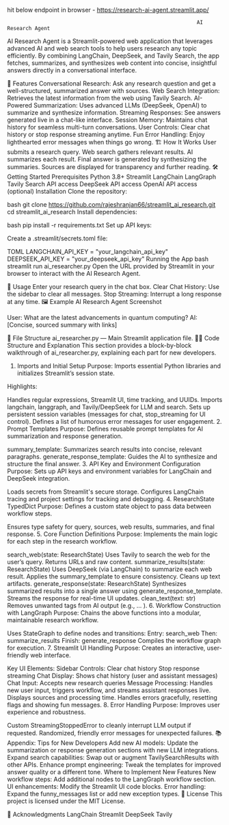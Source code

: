 hit below endpoint in browser -
https://research-ai-agent.streamlit.app/


                                                                  AI Research Agent
AI Research Agent is a Streamlit-powered web application that leverages advanced AI and web search tools to help users research any topic efficiently. By combining LangChain, DeepSeek, and Tavily Search, the app fetches, summarizes, and synthesizes web content into concise, insightful answers directly in a conversational interface.

🚀 Features
Conversational Research: Ask any research question and get a well-structured, summarized answer with sources.
Web Search Integration: Retrieves the latest information from the web using Tavily Search.
AI-Powered Summarization: Uses advanced LLMs (DeepSeek, OpenAI) to summarize and synthesize information.
Streaming Responses: See answers generated live in a chat-like interface.
Session Memory: Maintains chat history for seamless multi-turn conversations.
User Controls: Clear chat history or stop response streaming anytime.
Fun Error Handling: Enjoy lighthearted error messages when things go wrong.
🏗️ How It Works
User submits a research query.
Web search gathers relevant results.
AI summarizes each result.
Final answer is generated by synthesizing the summaries.
Sources are displayed for transparency and further reading.
🛠️ Getting Started
Prerequisites
Python 3.8+
Streamlit
LangChain
LangGraph
Tavily Search API access
DeepSeek API access
OpenAI API access (optional)
Installation
Clone the repository:

bash
git clone https://github.com/rajeshranjan66/streamlit_ai_research.git
cd streamlit_ai_research
Install dependencies:

bash
pip install -r requirements.txt
Set up API keys:

Create a .streamlit/secrets.toml file:

TOML
LANGCHAIN_API_KEY = "your_langchain_api_key"
DEEPSEEK_API_KEY = "your_deepseek_api_key"
Running the App
bash
streamlit run ai_researcher.py
Open the URL provided by Streamlit in your browser to interact with the AI Research Agent.

💬 Usage
Enter your research query in the chat box.
Clear Chat History: Use the sidebar to clear all messages.
Stop Streaming: Interrupt a long response at any time.
🖼️ Example
AI Research Agent Screenshot

User: What are the latest advancements in quantum computing?
AI: [Concise, sourced summary with links]

📁 File Structure
ai_researcher.py — Main Streamlit application file.
🧑‍💻 Code Structure and Explanation
This section provides a block-by-block walkthrough of ai_researcher.py, explaining each part for new developers.

1. Imports and Initial Setup
Purpose:
Imports essential Python libraries and initializes Streamlit’s session state.

Highlights:

Handles regular expressions, Streamlit UI, time tracking, and UUIDs.
Imports langchain, langgraph, and Tavily/DeepSeek for LLM and search.
Sets up persistent session variables (messages for chat, stop_streaming for UI control).
Defines a list of humorous error messages for user engagement.
2. Prompt Templates
Purpose:
Defines reusable prompt templates for AI summarization and response generation.

summary_template: Summarizes search results into concise, relevant paragraphs.
generate_response_template: Guides the AI to synthesize and structure the final answer.
3. API Key and Environment Configuration
Purpose:
Sets up API keys and environment variables for LangChain and DeepSeek integration.

Loads secrets from Streamlit's secure storage.
Configures LangChain tracing and project settings for tracking and debugging.
4. ResearchState TypedDict
Purpose:
Defines a custom state object to pass data between workflow steps.

Ensures type safety for query, sources, web results, summaries, and final response.
5. Core Function Definitions
Purpose:
Implements the main logic for each step in the research workflow.

search_web(state: ResearchState)
Uses Tavily to search the web for the user’s query.
Returns URLs and raw content.
summarize_results(state: ResearchState)
Uses DeepSeek (via LangChain) to summarize each web result.
Applies the summary_template to ensure consistency.
Cleans up text artifacts.
generate_response(state: ResearchState)
Synthesizes summarized results into a single answer using generate_response_template.
Streams the response for real-time UI updates.
clean_text(text: str)
Removes unwanted tags from AI output (e.g., <think> ... </think>).
6. Workflow Construction with LangGraph
Purpose:
Chains the above functions into a modular, maintainable research workflow.

Uses StateGraph to define nodes and transitions:
Entry: search_web
Then: summarize_results
Finish: generate_response
Compiles the workflow graph for execution.
7. Streamlit UI Handling
Purpose:
Creates an interactive, user-friendly web interface.

Key UI Elements:
Sidebar Controls:
Clear chat history
Stop response streaming
Chat Display:
Shows chat history (user and assistant messages)
Chat Input:
Accepts new research queries
Message Processing:
Handles new user input, triggers workflow, and streams assistant responses live.
Displays sources and processing time.
Handles errors gracefully, resetting flags and showing fun messages.
8. Error Handling
Purpose:
Improves user experience and robustness.

Custom StreamingStoppedError to cleanly interrupt LLM output if requested.
Randomized, friendly error messages for unexpected failures.
📚 Appendix: Tips for New Developers
Add new AI models:
Update the summarization or response generation sections with new LLM integrations.
Expand search capabilities:
Swap out or augment TavilySearchResults with other APIs.
Enhance prompt engineering:
Tweak the templates for improved answer quality or a different tone.
Where to Implement New Features
New workflow steps:
Add additional nodes to the LangGraph workflow section.
UI enhancements:
Modify the Streamlit UI code blocks.
Error handling:
Expand the funny_messages list or add new exception types.
📄 License
This project is licensed under the MIT License.

🙏 Acknowledgments
LangChain
Streamlit
DeepSeek
Tavily
